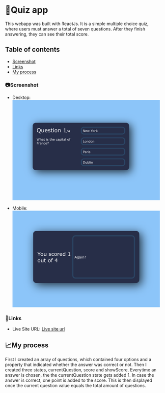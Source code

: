 # 💬Quiz app

This webapp was built with ReactJs. It is a simple multiple choice quiz, where users must answer a total of seven questions. After they finish answering, they can see their total score.

## Table of contents

  - [Screenshot](#screenshot)
  - [Links](#links)
- [My process](#my-process)
<!-- - [Author](#author) -->


### 📷Screenshot

- Desktop: 
![](./public/quizapp1.png)

- Mobile: 
![](./public/quizapp2.png)


### 📌Links

- Live Site URL: [Live site url](https://comment-forum-330c8.web.app/)

## 📈My process
First I created an array of questions, which contained four options and a property that indicated whether the answer was correct or not. Then I created three states, currentQuestion, score and showScore. Everytime an answer is chosen, the the currentQuestion state gets added 1. In case the answer is correct, one point is added to the score. This is then displayed once the current question value equals the total amount of questions.
<!-- ### 💁🏽‍♀️Author -->

<!-- - Website - [Maria Peña](https://www.your-site.com) -->

